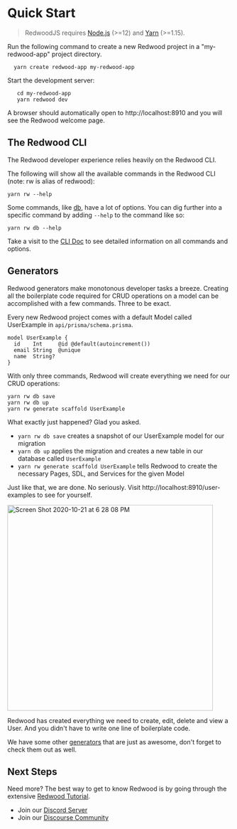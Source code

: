 # Quick Start

>RedwoodJS requires [Node.js](https://nodejs.org/en/) (>=12) and [Yarn](https://classic.yarnpkg.com/en/docs/install/) (>=1.15).

Run the following command to create a new Redwood project in a "my-redwood-app" project directory.
```
  yarn create redwood-app my-redwood-app
```
Start the development server:
```
   cd my-redwood-app
   yarn redwood dev
```
A browser should automatically open to http://localhost:8910 and you will see the Redwood welcome page.

## The Redwood CLI

The Redwood developer experience relies heavily on the Redwood CLI.

The following will show all the available commands in the Redwood CLI (note: rw is alias of redwood):
```
yarn rw --help
```

Some commands, like [db](https://redwoodjs.com/docs/cli-commands#db), have a lot of options. You can dig further into a specific command by adding `--help` to the command like so:
```
yarn rw db --help
```

Take a visit to the [CLI Doc](https://redwoodjs.com/docs/cli-commands.html) to see detailed information on all commands and options.

## Generators

Redwood generators make monotonous developer tasks a breeze. Creating all the boilerplate code required for CRUD operations on a model can be accomplished with a few commands. Three to be exact. 

Every new Redwood project comes with a default Model called UserExample in `api/prisma/schema.prisma`. 

```
model UserExample {
  id    Int     @id @default(autoincrement())
  email String  @unique
  name  String?
}
```

With only three commands, Redwood will create everything we need for our CRUD operations:
```
yarn rw db save
yarn rw db up
yarn rw generate scaffold UserExample
```

What exactly just happened? Glad you asked.

- `yarn rw db save` creates a snapshot of our UserExample model for our migration
- `yarn db up` applies the migration and creates a new table in our database called `UserExample`
- `yarn rw generate scaffold UserExample` tells Redwood to create the necessary Pages, SDL, and Services for the given Model 

Just like that, we are done. No seriously. Visit http://localhost:8910/user-examples to see for yourself. 

<img width="463" alt="Screen Shot 2020-10-21 at 6 28 08 PM" src="https://user-images.githubusercontent.com/2951/96807389-3eede900-13cb-11eb-828a-52210cd67e3e.png">

Redwood has created everything we need to create, edit, delete and view a User. And you didn't have to write one line of boilerplate code. 

We have some other [generators](https://redwoodjs.com/docs/cli-commands#generate-alias-g) that are just as awesome, don't forget to check them out as well.

## Next Steps

Need more? The best way to get to know Redwood is by going through the extensive [Redwood Tutorial](https://redwoodjs.com/tutorial/bienvenue-chez-redwood).

- Join our [Discord Server](https://discord.gg/redwoodjs)
- Join our [Discourse Community](https://community.redwoodjs.com)

